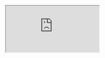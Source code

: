 <iframe src="http://docs.google.com/viewer?embedded=true&url=https%3A%2F%2Fraw.githubusercontent.com%2FCubOfJudahsLion%2Ffountain-parser%2Frefs%2Fheads%2Fmain%2FREADME.pdf"></iframe>
